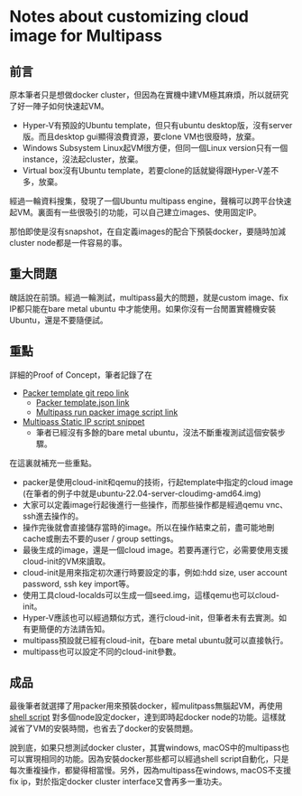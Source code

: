 # Notes about customizing cloud image for Multipass

## 前言
原本筆者只是想做docker cluster，但因為在實機中建VM極其麻煩，所以就研究了好一陣子如何快速起VM。

- Hyper-V有預設的Ubuntu template，但只有ubuntu desktop版，沒有server版。而且desktop gui顯得浪費資源，要clone VM也很廢時，放棄。
- Windows Subsystem Linux起VM很方便，但同一個Linux version只有一個instance，沒法起cluster，放棄。
- Virtual box沒有Ubuntu template，若要clone的話就變得跟Hyper-V差不多，放棄。

經過一輪資料搜集，發現了一個Ubuntu multipass engine，聲稱可以跨平台快速起VM。裏面有一些很吸引的功能，可以自己建立images、使用固定IP。

那怕即使是沒有snapshot，在自定義images的配合下預裝docker，要隨時加減cluster node都是一件容易的事。

## 重大問題
醜話說在前頭。經過一輪測試，multipass最大的問題，就是custom image、fix IP都只能在bare metal ubuntu 中才能使用。如果你沒有一台閒置實體機安裝Ubuntu，還是不要隨便試。

## 重點
詳細的Proof of Concept，筆者記錄了在
- [Packer template git repo link](https://github.com/macauyeah/ubuntuPackerImage) 
	- [Packer template.json link](https://github.com/macauyeah/ubuntuPackerImage/blob/main/template.json)
	- [Multipass run packer image script link](https://github.com/macauyeah/ubuntuPackerImage/blob/main/initDockerCluster.sh)
- [Multipass Static IP script snippet](MultipassStaticIpCN.md)
	- 筆者已經沒有多餘的bare metal ubuntu，沒法不斷重複測試這個安裝步驟。

在這裏就補充一些重點。
- packer是使用cloud-init和qemu的技術，行起template中指定的cloud image (在筆者的例子中就是ubuntu-22.04-server-cloudimg-amd64.img)
- 大家可以定義image行起後進行一些操作，而那些操作都是經過qemu vnc、ssh進去操作的。
- 操作完後就會直接儲存當時的image。所以在操作結束之前，盡可能地刪cache或刪去不要的user / group settings。
- 最後生成的image，還是一個cloud image。若要再運行它，必需要使用支援cloud-init的VM來讀取。
- cloud-init是用來指定初次運行時要設定的事，例如:hdd size, user account password, ssh key import等。
- 使用工具cloud-localds可以生成一個seed.img，這樣qemu也可以cloud-init。
- Hyper-V應該也可以經過類似方式，進行cloud-init，但筆者未有去實測。如有更簡便的方法請告知。
- multipass預設就已經有cloud-init，在bare metal ubuntu就可以直接執行。
- multipass也可以設定不同的cloud-init參數。

## 成品
最後筆者就選擇了用packer用來預裝docker，經mulitpass無腦起VM，再使用 [shell script](https://github.com/macauyeah/ubuntuPackerImage/blob/main/initDockerCluster.sh) 對多個node設定docker，達到即時起docker node的功能。這樣就減省了VM的安裝時間，也省去了docker的安裝問題。

說到底，如果只想測試docker cluster，其實windows, macOS中的multipass也可以實現相同的功能。因為安裝docker那些都可以經過shell script自動化，只是每次重複操作，都變得相當慢。另外，因為multipass在windows, macOS不支援fix ip，對於指定docker cluster interface又會再多一重功夫。